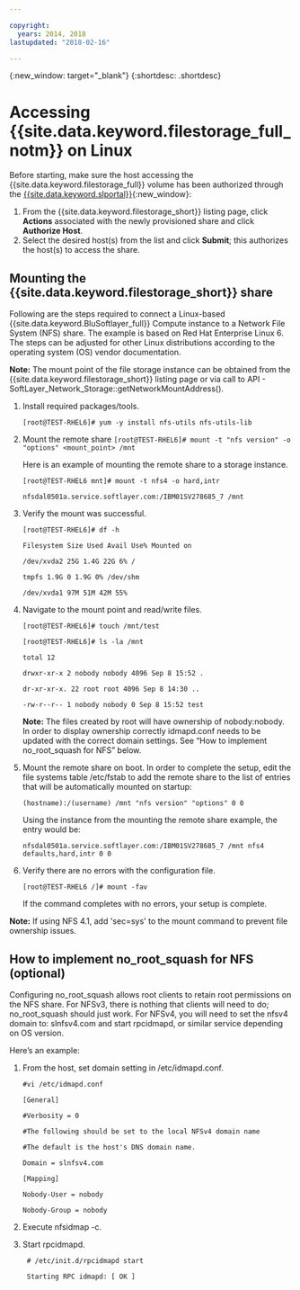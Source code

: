 ```yaml
---

copyright:
  years: 2014, 2018
lastupdated: "2018-02-16"

---
```

{:new_window: target="_blank"}
{:shortdesc: .shortdesc}

# Accessing {{site.data.keyword.filestorage_full_notm}} on Linux

Before starting, make sure the host accessing the {{site.data.keyword.filestorage_full}} volume has been authorized through the [{{site.data.keyword.slportal}}](https://control.softlayer.com/){:new_window}:

1. From the {{site.data.keyword.filestorage_short}} listing page, click **Actions** associated with the newly provisioned share and click **Authorize Host**.
2. Select the desired host(s) from the list and click **Submit**; this authorizes the host(s) to access the share.

## Mounting the {{site.data.keyword.filestorage_short}} share

Following are the steps required to connect a Linux-based {{site.data.keyword.BluSoftlayer_full}} Compute instance to a Network File System (NFS) share. The example is based on Red Hat Enterprise Linux 6. The steps can be adjusted for other Linux distributions according to the operating system (OS) vendor documentation.

**Note:** The mount point of the file storage instance can be obtained from the {{site.data.keyword.filestorage_short}} listing page or via call to API  - SoftLayer_Network_Storage::getNetworkMountAddress().

1. Install required packages/tools.

    `[root@TEST-RHEL6]# yum -y install nfs-utils nfs-utils-lib
    `
2. Mount the remote share
    `[root@TEST-RHEL6]# mount -t "nfs version" -o "options" <mount_point> /mnt`
    
    Here is an example of mounting the remote share to a storage instance.
    
    `[root@TEST-RHEL6 mnt]# mount -t nfs4 -o hard,intr`
    
    `nfsdal0501a.service.softlayer.com:/IBM01SV278685_7 /mnt`
 
3. Verify the mount was successful.

    `[root@TEST-RHEL6]# df -h`
    
    `Filesystem Size Used Avail Use% Mounted on`
    
    `/dev/xvda2 25G 1.4G 22G 6% /`
    
    `tmpfs 1.9G 0 1.9G 0% /dev/shm`
    
    `/dev/xvda1 97M 51M 42M 55%`
    
4. Navigate to the mount point and read/write files.

    `[root@TEST-RHEL6]# touch /mnt/test`
    
    `[root@TEST-RHEL6]# ls -la /mnt`
    
    `total 12`
    
    `drwxr-xr-x 2 nobody nobody 4096 Sep 8 15:52 .`
    
    `dr-xr-xr-x. 22 root root 4096 Sep 8 14:30 ..`
    
    `-rw-r--r-- 1 nobody nobody 0 Sep 8 15:52 test`

    **Note:** The files created by root will have ownership of nobody:nobody. In order to display ownership correctly idmapd.conf needs to be updated with the correct domain settings. See “How to implement no_root_squash for NFS” below.
    
5. Mount the remote share on boot. In order to complete the setup, edit the file systems table /etc/fstab to add the remote share to the list of entries that will be automatically mounted on startup:

    `(hostname):/(username) /mnt "nfs version" "options" 0 0`
    
    Using the instance from the mounting the remote share example, the entry would be:
    
    `nfsdal0501a.service.softlayer.com:/IBM01SV278685_7 /mnt nfs4 defaults,hard,intr 0 0`
    
6.  Verify there are no errors with the configuration file.

    `[root@TEST-RHEL6 /]# mount -fav`
    
    If the command completes with no errors, your setup is complete.

**Note:** If using NFS 4.1, add 'sec=sys' to the mount command to prevent file ownership issues.

 
## How to implement no_root_squash for NFS (optional)

Configuring no_root_squash allows root clients to retain root permissions on the NFS share. For NFSv3, there is nothing that clients will need to do; no_root_squash should just work.
For NFSv4, you will need to set the nfsv4 domain to: slnfsv4.com and start rpcidmapd, or similar service depending on OS version.

Here’s an example:

1. From the host, set domain setting in /etc/idmapd.conf.

    `#vi /etc/idmapd.conf`
    
    `[General]`
    
    `#Verbosity = 0`
    
    `#The following should be set to the local NFSv4 domain name`
    
    `#The default is the host's DNS domain name.`
    
    `Domain = slnfsv4.com`
    
    `[Mapping]`
    
    `Nobody-User = nobody`
    
    `Nobody-Group = nobody`
    
2. Execute nfsidmap -c.
3. Start rpcidmapd.

   ` # /etc/init.d/rpcidmapd start`
   
   ` Starting RPC idmapd: [ OK ]`
